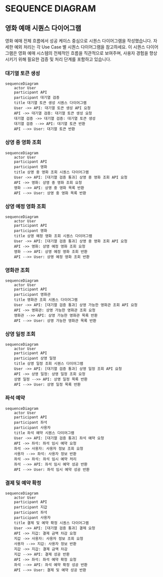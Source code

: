 # SEQUENCE DIAGRAM

## 영화 예매 시퀀스 다이어그램

영화 예매 전체 흐름에서 성공 케이스 중심으로 시퀀스 다이어그램을 작성했습니다. 자세한 예외 처리는 각 Use Case 별 시퀀스 다이어그램을 참고하세요.
이 시퀀스 다이어그램은 영화 예매 시스템의 전체적인 흐름을 직관적으로 보여주며, 사용자 경험을 향상시키기 위해 필요한 검증 및 처리 단계를 포함하고 있습니다.

### 대기열 토큰 생성

```mermaid
sequenceDiagram
    actor User
    participant API
    participant 대기열 검증
    title 대기열 토큰 생성 시퀀스 다이어그램
    User ->> API: 대기열 토큰 생성 API 요청
    API ->> 대기열 검증: 대기열 토큰 생성 요청
    대기열 검증 ->> 대기열 검증: 대기열 토큰 생성
    대기열 검증 -->> API: 대기열 토큰 반환
    API -->> User: 대기열 토큰 반환
```

### 상영 중 영화 조회

```mermaid
sequenceDiagram
    actor User
    participant API
    participant 영화
    title 상영 중 영화 조회 시퀀스 다이어그램
    User ->> API: [대기열 검증 통과] 상영 중 영화 조회 API 요청
    API ->> 영화: 상영 중 영화 조회 요청
    영화 -->> API: 상영 중 영화 목록 반환
    API -->> User: 상영 중 영화 목록 반환
```

### 상영 예정 영화 조회

```mermaid
sequenceDiagram
    actor User
    participant API
    participant 영화
    title 상영 예정 영화 조회 시퀀스 다이어그램
    User ->> API: [대기열 검증 통과] 상영 중 영화 조회 API 요청
    API ->> 영화: 상영 예정 영화 조회 요청
    영화 -->> API: 상영 예정 영화 조회 반환
    API -->> User: 상영 예정 영화 조회 반환
```

### 영화관 조회

```mermaid
sequenceDiagram
    actor User
    participant API
    participant 영화관
    title 영화관 조회 시퀀스 다이어그램
    User ->> API: [대기열 검증 통과] 상영 가능한 영화관 조회 API 요청
    API ->> 영화관: 상영 가능한 영화관 조회 요청
    영화관 -->> API: 상영 가능한 영화관 목록 반환
    API -->> User: 상영 가능한 영화관 목록 반환
```

### 상영 일정 조회

```mermaid
sequenceDiagram
    actor User
    participant API
    participant 상영 일정
    title 상영 일정 조회 시퀀스 다이어그램
    User ->> API: [대기열 검증 통과] 상영 일정 조회 API 요청
    API ->> 상영 일정: 상영 일정 조회 요청
    상영 일정 -->> API: 상영 일정 목록 반환
    API -->> User: 상영 일정 목록 반환
```

### 좌석 예약

```mermaid
sequenceDiagram
    actor User
    participant API
    participant 좌석
    participant 사용자
    title 좌석 예약 시퀀스 다이어그램
    User ->> API: [대기열 검증 통과] 좌석 예약 요청
    API ->> 좌석: 좌석 임시 예약 요청
    좌석 ->> 사용자: 사용자 정보 조회 요청
    사용자 -->> 좌석: 사용자 정보 반환
    좌석 ->> 좌석: 좌석 임시 예약 처리
    좌석 -->> API: 좌석 임시 예약 성공 반환
    API -->> User: 좌석 임시 예약 성공 반환
```

### 결제 및 예약 확정

```mermaid
sequenceDiagram
    actor User
    participant API
    participant 지갑
    participant 좌석
    participant 사용자
    title 결제 및 예약 확정 시퀀스 다이어그램
    User ->> API: [대기열 검증 통과] 결제 요청
    API ->> 지갑: 결제 금액 차감 요청
    지갑 ->> 사용자: 사용자 정보 조회 요청
    사용자 -->> 지갑: 사용자 정보 반환
    지갑 ->> 지갑: 결제 금액 차감
    지갑 -->> API: 결제 성공 반환
    API ->> 좌석: 좌석 예약 확정 요청
    좌석 -->> API: 좌석 예약 확정 성공 반환
    API -->> User: 결제 및 예약 성공 반환
```

